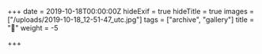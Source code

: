 +++
date = 2019-10-18T00:00:00Z
hideExif = true
hideTitle = true
images = ["/uploads/2019-10-18_12-51-47_utc.jpg"]
tags = ["archive", "gallery"]
title = "🌹"
weight = -5

+++
